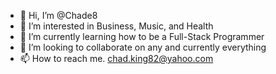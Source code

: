 - 👋 Hi, I’m @Chade8
- 👀 I’m interested in Business, Music, and Health
- 🌱 I’m currently learning how to be a Full-Stack Programmer 
- 💞️ I’m looking to collaborate on any and currently everything 
- 📫 How to reach me. chad.king82@yahoo.com

<!---
Chade8/Chade8 is a ✨ special ✨ repository because its `README.md` (this file) appears on your GitHub profile.
You can click the Preview link to take a look at your changes.
--->
